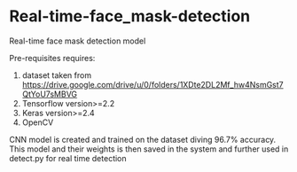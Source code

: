 # Real-time-face_mask-detection
Real-time face mask detection model

Pre-requisites requires:
1. dataset taken from https://drive.google.com/drive/u/0/folders/1XDte2DL2Mf_hw4NsmGst7QtYoU7sMBVG
2. Tensorflow version>=2.2
3. Keras version>=2.4
4. OpenCV

CNN model is created and trained on the dataset diving 96.7% accuracy. This model and their weights is then saved in the system and further used in detect.py for real time detection
